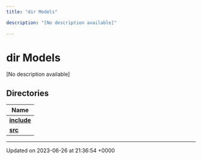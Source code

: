 ```yaml
---
title: "dir Models"

description: "[No description available]"

---
```


# dir Models

[No description available]

## Directories

| Name           |
| -------------- |
| **[include](/documentation/code/files/dir_c437f1920f032115c1360c9909a1e962/#dir-include)**  |
| **[src](/documentation/code/files/dir_c00facf4c9bb171256fe1206fa229751/#dir-src)**  |






-------------------------------

Updated on 2023-06-26 at 21:36:54 +0000

